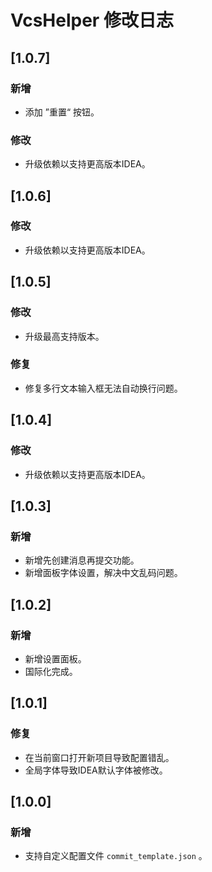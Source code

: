 <!-- Keep a Changelog guide -> https://keepachangelog.com -->

# VcsHelper 修改日志

## [1.0.7]
### 新增
- 添加 ”重置“ 按钮。
### 修改
- 升级依赖以支持更高版本IDEA。

## [1.0.6]
### 修改
- 升级依赖以支持更高版本IDEA。

## [1.0.5]
### 修改
- 升级最高支持版本。
### 修复
- 修复多行文本输入框无法自动换行问题。

## [1.0.4]
### 修改
- 升级依赖以支持更高版本IDEA。

## [1.0.3]
### 新增
- 新增先创建消息再提交功能。
- 新增面板字体设置，解决中文乱码问题。

## [1.0.2]
### 新增
- 新增设置面板。
- 国际化完成。

## [1.0.1]
### 修复
- 在当前窗口打开新项目导致配置错乱。
- 全局字体导致IDEA默认字体被修改。

## [1.0.0]
### 新增
- 支持自定义配置文件 `commit_template.json` 。
